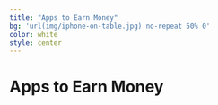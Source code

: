 ```yaml
---
title: "Apps to Earn Money"
bg: 'url(img/iphone-on-table.jpg) no-repeat 50% 0'
color: white
style: center
---
```


# Apps to Earn Money







